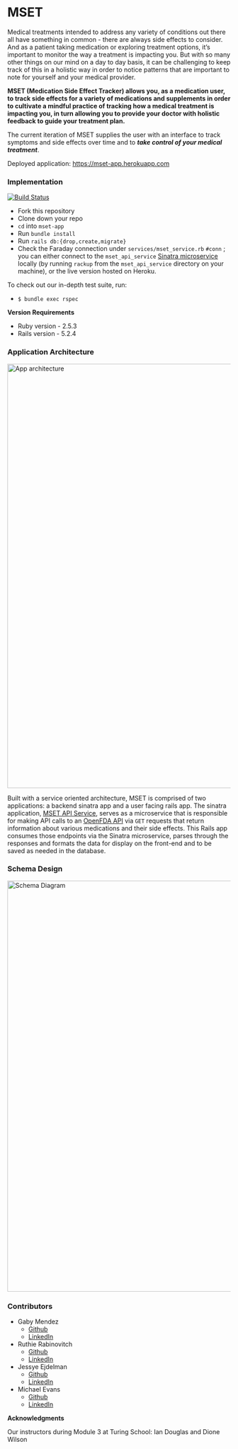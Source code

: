 # MSET

Medical treatments intended to address any variety of conditions out there all have something in common - there are always side effects to consider. And as a patient taking medication or exploring treatment options, it’s important to monitor the way a treatment is impacting you. But with so many other things on our mind on a day to day basis, it can be challenging to keep track of this in a holistic way in order to notice patterns that are important to note for yourself and your medical provider.

**MSET (Medication Side Effect Tracker) allows you, as a medication user, to track side effects for a variety of medications and supplements in order to cultivate a mindful practice of tracking how a medical treatment is impacting you, in turn allowing you to provide your doctor with holistic feedback to guide your treatment plan.**

The current iteration of MSET supplies the user with an interface to track symptoms and side effects over time and to ***take control of your medical treatment***.

Deployed application: https://mset-app.herokuapp.com


### Implementation

[![Build Status](https://travis-ci.org/{ORG-or-USERNAME}/{REPO-NAME}.png?branch=master)](https://travis-ci.org/{ORG-or-USERNAME}/{REPO-NAME})

- Fork this repository
- Clone down your repo
- `cd` into `mset-app`
- Run `bundle install`
- Run `rails db:{drop,create,migrate}`
- Check the Faraday connection under `services/mset_service.rb` `#conn` ; you can either connect to the `mset_api_service` [Sinatra microservice](https://github.com/gabichuelas/mset_api_service) locally (by running `rackup` from the `mset_api_service` directory on your machine), or the live version hosted on Heroku.

To check out our in-depth test suite, run:

- ``$ bundle exec rspec``

**Version Requirements**

- Ruby version - 2.5.3
- Rails version - 5.2.4


### Application Architecture
<img width="958" alt="App architecture" src="https://user-images.githubusercontent.com/62635544/93505433-178d9300-f8d8-11ea-8b65-afb599e98ec3.png">

Built with a service oriented architecture, MSET is comprised of two applications: a backend sinatra app and a user facing rails app. The sinatra application, [MSET API Service](https://github.com/gabichuelas/mset_api_service/), serves as a microservice that is responsible for making API calls to an [OpenFDA API](https://open.fda.gov/apis/) via `GET` requests that return information about various medications and their side effects. This Rails app consumes those endpoints via the Sinatra microservice, parses through the responses and formats the data for display on the front-end and to be saved as needed in the database.


### Schema Design
<img width="928" alt="Schema Diagram" src="https://user-images.githubusercontent.com/43380627/93499143-a4d4e580-f8e0-11ea-943d-680a95ff4322.png">


### Contributors

- Gaby Mendez
  - [Github](https://github.com/gabichuelas)
  - [LinkedIn](https://www.linkedin.com/in/gabymendez/)
- Ruthie Rabinovitch
  - [Github](https://github.com/rrabinovitch)
  - [LinkedIn](https://www.linkedin.com/in/ruthie-r/)
- Jessye Ejdelman
  - [Github](https://github.com/ejdelsztejn)
  - [LinkedIn](https://www.linkedin.com/in/jessye-ejdelman/)
- Michael Evans
  - [Github](https://github.com/michaeljevans)
  - [LinkedIn](https://www.linkedin.com/in/michaeljamesevans/)

**Acknowledgments**

Our instructors during Module 3 at Turing School:
Ian Douglas and Dione Wilson
